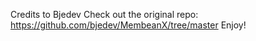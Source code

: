 Credits to Bjedev
Check out the original repo: https://github.com/bjedev/MembeanX/tree/master
Enjoy!
